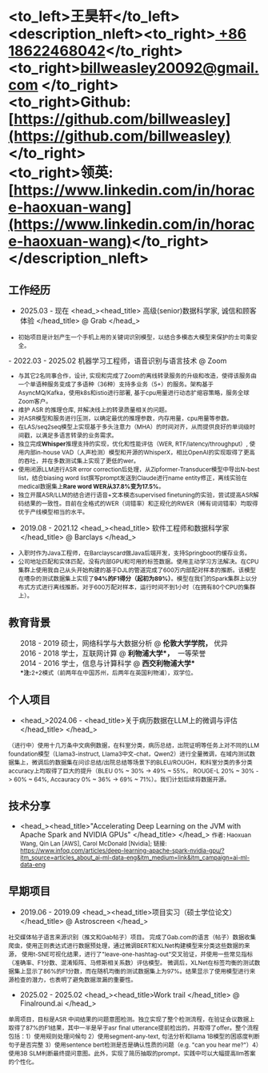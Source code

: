 # <to_left>王昊轩</to_left><description_nleft><to_right>[ +86 18622468042](tel://008618622468042)</to_right><br> <to_right>[billweasley20092@gmail.com](billweasley20092@gmail.com) </to_right><br><to_right><b>Github: </b> [https://github.com/billweasley](https://github.com/billweasley)</to_right><br><to_right><b>领英: </b> [https://www.linkedin.com/in/horace-haoxuan-wang](https://www.linkedin.com/in/horace-haoxuan-wang)</to_right></description_nleft>    

工作经历
--------
- <datetime>2025.03 - 现在 </datetime> <head_><head_title> 高级(senior)数据科学家, 诚信和顾客体验 </head_title> @ Grab </head_>
<description><small>
<ul>
<li> 初始项目是计划产生一个手机上用的关键词识别模型，以结合多模态大模型来保护的士司乘安全。</li>
</ul>
</small></description>
- <datetime>2022.03 - 2025.02 </datetime> <head_><head_title> 机器学习工程师，语音识别与语言技术 </head_title> @ Zoom </head_>
<description><small>
<ul>
<li> 与其它2名同事合作，设计, 实现和完成了Zoom的离线转录服务的升级和改造，使得该服务由一个单语种服务变成了多语种（36种）支持多业务（5+）的服务。架构基于AsyncMQ/Kafka，使用k8s和istio进行部署, 基于cpu用量进行动态扩缩容策略，服务全球Zoom客户。</li>
<li> 维护 ASR 的推理仓库, 并解决线上的转录质量相关的问题。</li>
<li> 对ASR模型和服务进行压测，以确定最优的推理参数，内存用量，cpu用量等参数。</li>
<li> 在LAS/seq2seq模型上实现基于多头注意力（MHA）的时间对齐，从而提供良好的单词级时间戳，以满足多语言转录的业务需求。 </li>
<li> 独立完成<b>Whisper</b></n>推理支持的实现，优化和性能评估（WER, RTF/latency/throughput）, 使用内部in-house VAD（人声检测）模型和开源的WhisperX，相比OpenAI的实现取得了更高的吞吐，并在多数测试集上实现了更低的wer。 </li>
<li> 使用闭源LLM进行ASR error correction后处理，从Zipformer-Transducer模型中导出N-best list，结合biasing word list撰写prompt发送到Claude进行name entity修正，离线实验在medical数据集上<b>Rare word WER从37.8%变为17.5%</b>。</li>
<li> 独立开展ASR/LLM的结合进行语音+文本模态supervised finetuning的实验，尝试提高ASR解码结果的一致性。目前在全格式的WER（词错率）和正规化的RWER（稀有词词错率）均取得优于产线模型相当的水平。 </li>
</ul>
</small></description>

- <datetime>2019.08 - 2021.12 </datetime> <head_><head_title> 软件工程师和数据科学家 </head_title> @ Barclays </head_>
<description><small>
<ul>
<li>入职时作为Java工程师，在Barclayscard做Java后端开发，支持Springboot的缓存业务。</li>
<li>
公司地址匹配和实体匹配，没有内部GPU和可用的标签数据。使用主动学习方法解决。在CPU集群上使用我自己从头开始构建的基于DJL的管道完成了600万内部配对样本的推断。该模型在嘈杂的测试数据集上实现了<b>94%的F1得分（起初为89%）</b>。模型在我们的Spark集群上以分布式方式进行离线推断。对于600万配对样本，运行时间不到1小时（在拥有80个CPU的集群上）。
</li>
</ul>
</small></description>

教育背景
--------
<ul style="list-style-type: none;">
<li><head_><datetime>2018 - 2019</datetime> 硕士，网络科学与大数据分析  @&nbsp;<b>伦敦大学学院，</b>&nbsp;优异</head_></li>
<li><head_><datetime>2016 - 2018</datetime> 学士，互联网计算  @&nbsp;<b>利物浦大学*，</b>&nbsp; 一等荣誉</head_></li>
<li><head_><datetime>2014 - 2016</datetime> 学士，信息与计算科学  @&nbsp;<b>西交利物浦大学* </b>&nbsp;</head_>
<li><description><small><b>*注:</b>2+2模式（前两年在中国苏州，后两年在英国利物浦），双学位。</small></description></li>
</li>
</ul>

个人项目
--------

-  <head_><datetime>2024.06 - </datetime> <head_title>关于病历数据在LLM上的微调与评估 </head_title> </head_>
<description>
<small>
（进行中）使用十几万条中文病例数据，在科室分类，病历总结，出院证明等任务上对不同的LLM foundation模型（Llama3-instruct, Llama3中文-chat，Qwen2）进行全量微调，在域内测试数据集上，微调后的数据集在问诊总结/出院总结等场景下的BLEU/ROUGH，和科室分类的多分类accuracy上均取得了巨大的提升（BLEU 0% ~ 30% -> 49% ~ 55%， ROUGE-L 20% ~ 30% -> 60% ~ 64%, Accauracy 0% ~ 36% -> 69% ~ 71%）。我们计划后续将数据开源。
</small>
</description>

技术分享
--------
- <head_><head_title>"Accelerating Deep Learning on the JVM with Apache Spark and NVIDIA GPUs" </head_title> </head_>
<description><small>
作者: Haoxuan Wang, Qin Lan [AWS], Carol McDonald [Nvidia];  链接: https://www.infoq.com/articles/deep-learning-apache-spark-nvidia-gpu/?itm_source=articles_about_ai-ml-data-eng&itm_medium=link&itm_campaign=ai-ml-data-eng
</small>
</description>

早期项目
--------

- <datetime>2019.06 - 2019.09</datetime> <head_><head_title>项目实习（硕士学位论文）</head_title> @ Astroscreen </head_>
<description>
<small>
社交媒体帖子语言来源识别（推文和Gab帖子）项目。
完成了Gab.com的语言（帖子）数据收集爬虫，使用正则表达式进行数据预处理，通过微调BERT和XLNet构建模型来分类这些数据的来源，
使用t-SNE可视化结果，进行了"leave-one-hashtag-out"交叉验证，并使用一些常见指标（准确率、F1分数、混淆矩阵、马修斯相关系数）评估模型。
微调后，XLNet在标签均衡的测试数据集上显示了86%的F1分数，而在随机均衡的测试数据集上为97%。结果显示了使用模型进行来源检查的潜力，也表明了避免数据泄漏的重要性。
</small>
</description>

- <datetime>2025.02 - 2025.02</datetime> <head_><head_title>Work trail </head_title> @ Finalround.ai </head_>
<description>
<small>
单周项目，目标是ASR 中间结果的问题意图检测。独立实现了整个检测流程，在验证会议数据上取得了87%的F1结果，其中一半是早于asr final utterance提前检出的，并取得了offer。整个流程包括：1）使用规则处理问候句 2）使用segment-any-text, 句法分析和llama 1B模型的困惑度判断句子是否完整 3）使用sentence bert检测是否是确认性质的问题（e.g. "can you hear me?"）4）使用3B SLM判断最终提问意图。此外，实现了简历抽取的prompt，实践中可以大幅提高llm答案的个性化。
</small>
</description>




